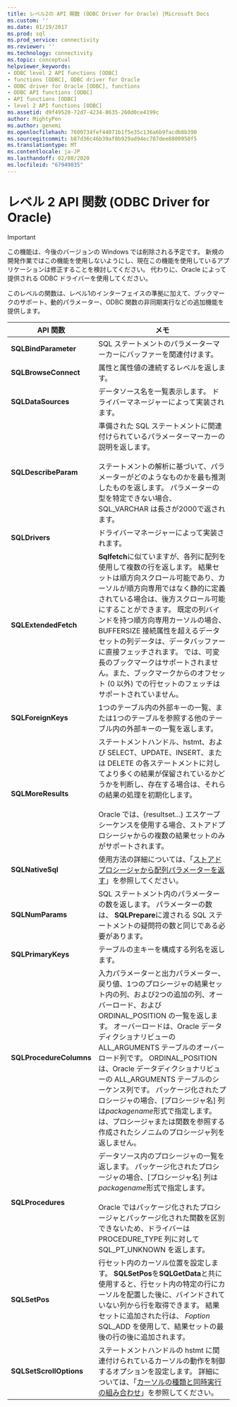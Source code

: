 ```yaml
---
title: レベル2の API 関数 (ODBC Driver for Oracle) |Microsoft Docs
ms.custom: ''
ms.date: 01/19/2017
ms.prod: sql
ms.prod_service: connectivity
ms.reviewer: ''
ms.technology: connectivity
ms.topic: conceptual
helpviewer_keywords:
- ODBC level 2 API functions [ODBC]
- functions [ODBC], ODBC driver for Oracle
- ODBC driver for Oracle [ODBC], functions
- ODBC API functions [ODBC]
- API functions [ODBC]
- level 2 API functions [ODBC]
ms.assetid: d9f49520-72d7-4234-8635-260d0ce4199c
author: MightyPen
ms.author: genemi
ms.openlocfilehash: 7600734fef44071b1f5e35c136a6b9facdb8b390
ms.sourcegitcommit: b87d36c46b39af8b929ad94ec707dee8800950f5
ms.translationtype: MT
ms.contentlocale: ja-JP
ms.lasthandoff: 02/08/2020
ms.locfileid: "67949035"
---
```

# <a name="level-2-api-functions-odbc-driver-for-oracle"></a>レベル 2 API 関数 (ODBC Driver for Oracle)
> [!IMPORTANT]  
>  この機能は、今後のバージョンの Windows では削除される予定です。 新規の開発作業ではこの機能を使用しないようにし、現在この機能を使用しているアプリケーションは修正することを検討してください。 代わりに、Oracle によって提供される ODBC ドライバーを使用してください。  
  
 このレベルの関数は、レベル1のインターフェイスの準拠に加えて、ブックマークのサポート、動的パラメーター、ODBC 関数の非同期実行などの追加機能を提供します。  
  
|API 関数|メモ|  
|------------------|-----------|  
|**SQLBindParameter**|SQL ステートメントのパラメーターマーカーにバッファーを関連付けます。|  
|**SQLBrowseConnect**|属性と属性値の連続するレベルを返します。|  
|**SQLDataSources**|データソース名を一覧表示します。 ドライバーマネージャーによって実装されます。|  
|**SQLDescribeParam**|準備された SQL ステートメントに関連付けられているパラメーターマーカーの説明を返します。<br /><br /> ステートメントの解析に基づいて、パラメーターがどのようなものかを最も推測したものを返します。 パラメーターの型を特定できない場合、SQL_VARCHAR は長さが2000で返されます。|  
|**SQLDrivers**|ドライバーマネージャーによって実装されます。|  
|**SQLExtendedFetch**|**Sqlfetch**に似ていますが、各列に配列を使用して複数の行を返します。 結果セットは順方向スクロール可能であり、カーソルが順方向専用ではなく静的に定義されている場合は、後方スクロール可能にすることができます。 既定の列バインドを持つ順方向専用カーソルの場合、BUFFERSIZE 接続属性を超えるデータセットの列データは、データバッファーに直接フェッチされます。 では、可変長のブックマークはサポートされません。また、ブックマークからのオフセット (0 以外) での行セットのフェッチはサポートされていません。|  
|**SQLForeignKeys**|1つのテーブル内の外部キーの一覧、または1つのテーブルを参照する他のテーブル内の外部キーの一覧を返します。|  
|**SQLMoreResults**|ステートメントハンドル、hstmt、および SELECT、UPDATE、INSERT、または DELETE の各ステートメントに対してより多くの結果が保留されているかどうかを判断し、存在する場合は、それらの結果の処理を初期化します。<br /><br /> Oracle では、{resultset...} エスケープシーケンスを使用する場合、ストアドプロシージャからの複数の結果セットのみがサポートされます。|  
|**SQLNativeSql**|使用方法の詳細については、「[ストアドプロシージャから配列パラメーターを返す](../../odbc/microsoft/returning-array-parameters-from-stored-procedures.md)」を参照してください。|  
|**SQLNumParams**|SQL ステートメント内のパラメーターの数を返します。 パラメーターの数は、 **SQLPrepare**に渡される SQL ステートメントの疑問符の数と同じである必要があります。|  
|**SQLPrimaryKeys**|テーブルの主キーを構成する列名を返します。|  
|**SQLProcedureColumns**|入力パラメーターと出力パラメーター、戻り値、1つのプロシージャの結果セット内の列、および2つの追加の列、オーバーロード、および ORDINAL_POSITION の一覧を返します。 オーバーロードは、Oracle データディクショナリビューの ALL_ARGUMENTS テーブルのオーバーロード列です。 ORDINAL_POSITION は、Oracle データディクショナリビューの ALL_ARGUMENTS テーブルのシーケンス列です。 パッケージ化されたプロシージャの場合、[プロシージャ名] 列は*packagename*形式で指定します。 は、プロシージャまたは関数を参照する作成されたシノニムのプロシージャ列を返しません。|  
|**SQLProcedures**|データソース内のプロシージャの一覧を返します。 パッケージ化されたプロシージャの場合、[プロシージャ名] 列は*packagename*形式で指定します。<br /><br /> Oracle ではパッケージ化されたプロシージャとパッケージ化された関数を区別できないため、ドライバーは PROCEDURE_TYPE 列に対して SQL_PT_UNKNOWN を返します。|  
|**SQLSetPos**|行セット内のカーソル位置を設定します。 **SQLSetPos**を**SQLGetData**と共に使用すると、行セット内の特定の行にカーソルを配置した後に、バインドされていない列から行を取得できます。 結果セットに追加された行は、 *Foption* SQL_ADD を使用して、結果セットの最後の行の後に追加されます。|  
|**SQLSetScrollOptions**|ステートメントハンドルの hstmt に関連付けられているカーソルの動作を制御するオプションを設定します。 詳細については、「[カーソルの種類と同時実行の組み合わせ](../../odbc/microsoft/cursor-type-and-concurrency-combinations.md)」を参照してください。|
